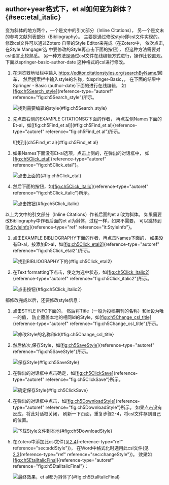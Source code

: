 ## author+year格式下，et al如何变为斜体？ {#sec:etal_italic}

变为斜体的地方两个，一个是文中的引文部分（Inline Citations）， 另一个是文末的参考文献列表部分（Bibliography）。 主要是通过修改style即csl文件实现的。修改csl文件可以通过Zotero 自带的Style Editor来完成（在Zotero中， 依次点击,在Style Mangager选 中要修改的Style再点击下面的按钮）， 但这种方法需要对csl语言比较熟悉。 另一种方法是通过csl文件在线编辑方式进行，操作比较直观。 下面以springer-basic-author-date 这种格式的csl进行修改。

1.  在浏览器地址栏中输入 <https://editor.citationstyles.org/searchByName/>回车， 然后搜索栏中输入style的名称，如springer-Basic，， 在下面的结果中Springer - Basic (author-date)下面的进行在线编辑， 如[\[fig:ch5Search_style\]](#fig:ch5Search_style){reference-type="autoref" reference="fig:ch5Search_style"}所示。

    ![找到需要编辑的style](ch5Search_style){#fig:ch5Search_style}

2.  先点击右侧的EXAMPLE CITATIONSG下面的作者， 再点左侧Names下面的Et-al，如[\[fig:ch5Find_et al\]](#fig:ch5Find_et al){reference-type="autoref" reference="fig:ch5Find_et al"}所示。

    ![找到](ch5Find_et al){#fig:ch5Find_et al}

3.  如果Names下面没有Et-al选项，点击上侧的，在弹出的对话框中， 如[\[fig:ch5Click_etal\]](#fig:ch5Click_etal){reference-type="autoref" reference="fig:ch5Click_etal"}。

    ![点击上面的](ch5Click_etal){#fig:ch5Click_etal}

4.  然后下面的按钮，如[\[fig:ch5Click_italic\]](#fig:ch5Click_italic){reference-type="autoref" reference="fig:ch5Click_italic"}所示。

    ![点击按钮](ch5Click_italic){#fig:ch5Click_italic}

以上为文中的引文部分（Inline Citations）作者后面的et al改为斜体。 如果需要改Bibliography中作者后面的et al为斜体，过程一样，如果不需要， 可以跳转到[\[it:StyleInfo\]](#it:StyleInfo){reference-type="ref" reference="it:StyleInfo"}。

1.  点击EXAMPLE BIBLIOGRAPHY下面的作者，再点击Names下面的， 如果没有Et-al，按添加Et-al，如[\[fig:ch5Click_etal2\]](#fig:ch5Click_etal2){reference-type="autoref" reference="fig:ch5Click_etal2"}所示。

    ![找到BIBLIOGRAPHY下的](ch5Click_etal2){#fig:ch5Click_etal2}

2.  在Text formatting下点击，使之为选中状态，如[\[fig:ch5Click_italic2\]](#fig:ch5Click_italic2){reference-type="autoref" reference="fig:ch5Click_italic2"}所示。

    ![点击按钮](ch5Click_italic2){#fig:ch5Click_italic2}

都修改完成以后，还要修改style信息：

1.  点击STYLE INFO下面的， 然后将Title（一般为投稿期刊的名称）和id设为唯一的值， 防止覆盖本地的相同id的Style，如[\[fig:ch5Change_csl_title\]](#fig:ch5Change_csl_title){reference-type="autoref" reference="fig:ch5Change_csl_title"}所示。

    ![修改Style的名称和id](ch5Change_csl_title){#fig:ch5Change_csl_title}

2.  然后依次,保存Style，如[\[fig:ch5SaveStyle\]](#fig:ch5SaveStyle){reference-type="autoref" reference="fig:ch5SaveStyle"}所示。

    ![保存Style](ch5SaveStyle){#fig:ch5SaveStyle}

3.  在弹出的对话框中点击确定，如[\[fig:ch5ClickSave\]](#fig:ch5ClickSave){reference-type="autoref" reference="fig:ch5ClickSave"}所示。

    ![确定保存Style](ch5ClickSave){#fig:ch5ClickSave}

4.  在弹出的对话框中点击，如[\[fig:ch5DownloadStyle\]](#fig:ch5DownloadStyle){reference-type="autoref" reference="fig:ch5DownloadStyle"}所示。 如果点击没有反应，将此对话框关闭， 刷新一下页面，重复步骤2-4，将csl文件存到自己的位置。

    ![下载Style文件到本地](ch5DownloadStyle){#fig:ch5DownloadStyle}

5.  在Zotero中添加此csl文件(见[2.4](#sec:addStyle){reference-type="ref" reference="sec:addStyle"})， 在Word中格式化时选用此csl文件(见[2.3](#sec:changeStyle){reference-type="ref" reference="sec:changeStyle"})。 效果如[\[fig:ch5EtalItalicFinal\]](#fig:ch5EtalItalicFinal){reference-type="autoref" reference="fig:ch5EtalItalicFinal"}：

    ![最终效果，et al都为斜体了](ch5EtalItalicFinal){#fig:ch5EtalItalicFinal}

